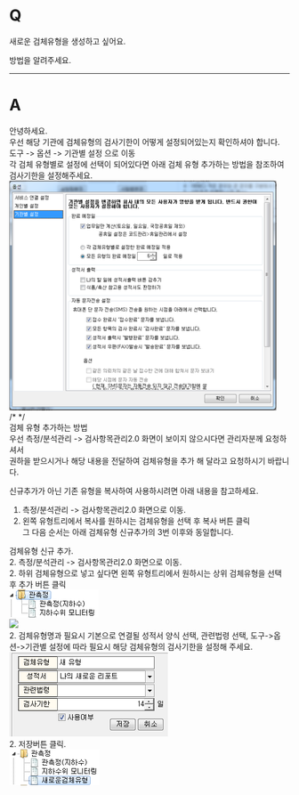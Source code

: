 # Q

새로운 검체유형을 생성하고 싶어요.  

방법을 알려주세요.

***
# A
안녕하세요.  
우선 해당 기관에 검체유형의 검사기한이 어떻게 설정되어있는지 확인하셔야 합니다.  
도구 -> 옵션 -> 기관별 설정 으로 이동  
각 검체 유형별로 설정에 선택이 되어있다면 아래 검체 유형 추가하는 방법을 참조하여 검사기한을 설정해주세요.  
![](/assets/faq/004-17/01기관별_설정.png)  
/* */  
검체 유형 추가하는 방법  
우선 측정/분석관리 -> 검사항목관리2.0 화면이 보이지 않으시다면 관리자분께 요청하셔서  
권하을 받으시거나 해당 내용을 전달하여 검체유형을 추가 해 달라고 요청하시기 바랍니다.  

신규추가가 아닌 기존 유형을 복사하여 사용하시려면 아래 내용을 참고하세요.  
1. 측정/분석관리 -> 검사항목관리2.0 화면으로 이동.  
1. 왼쪽 유형트리에서 복사를 원하시는 검체유형을 선택 후 복사 버튼 클릭  
그 다음 순서는 아래 검체유형 신규추가의 3번 이후와 동일합니다.  

검체유형 신규 추가.  
2. 측정/분석관리 -> 검사항목관리2.0 화면으로 이동.  
2. 하위 검체유형으로 넣고 싶다면 왼쪽 유형트리에서 원하시는 상위 검체유형을 선택 후 추가 버튼 클릭  
![](/assets/faq/004-17/02유형_선택.png)  
![](/assets/faq/004-17/3유형트리_추가버튼.png)  
2. 검체유형명과 필요시 기본으로 연결될 성적서 양식 선택, 관련법령 선택, 도구->옵션->기관별 설정에 따라 필요시 해당 검체유형의 검사기한을 설정해 주세요.  
![](/assets/faq/004-17/04정보입력.png)  
2. 저장버튼 클릭.  
![](/assets/faq/004-17/05추가된_검체유형.png)  

